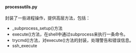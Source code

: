 #### processutils.py
封装了一些进程操作，提供高层方法，包括：
* _subprocess_setup()方法
* execute()方法，在shell中通过subprocess来执行一条命令。
* trycmd()方法，对execute()方法的封装，处理警告和错误信息。
* ssh_execute
